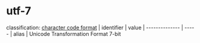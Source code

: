 # utf-7
classification: [character code format](character.md)
| identifier     | value
| -------------- | -----
| alias          | Unicode Transformation Format 7-bit
